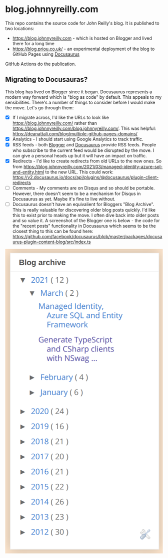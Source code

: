 # blog.johnnyreilly.com

This repo contains the source code for John Reilly's blog. It is published to two locations:

- https://blog.johnnyreilly.com - which is hosted on Blogger and lived there for a long time
- https://blog.priou.co.uk/ - an experimental deployment of the blog to GitHub Pages using [Docusaurus](https://v2.docusaurus.io/)

GitHub Actions do the publication.

## Migrating to Docusauras?

This blog has lived on Blogger since it began. Docusaurus represents a modern way forward which is "blog as code" by default. This appeals to my sensibilities. There's a number of things to consider before I would make the move.  Let's go through them:

- [x] If I migrate across, I'd like the URLs to look like https://blog.johnnyreilly.com/ rather than https://blog.johnnyreilly.com/blog.johnnyreilly.com/. This was helpful: https://deanattali.com/blog/multiple-github-pages-domains/
- [x] Analytics - I should start using Google Analytics to track traffic.
- [x] RSS feeds - both [Blogger](https://blog.johnnyreilly.com/rss.xml) and [Docusaurus](https://johnnyreilly.github.io/blog.johnnyreilly.com/rss.xml) provide RSS feeds. People who subscribe to the current feed would be disrupted by the move.  I can give a personal heads up but it will have an impact on traffic.
- [x] Redirects - I'd like to create redirects from old URLs to the new ones. So from https://blog.johnnyreilly.com/2021/03/managed-identity-azure-sql-and-entity.html to the new URL. This could work: https://v2.docusaurus.io/docs/api/plugins/@docusaurus/plugin-client-redirects
- [ ] Comments - My comments are on Disqus and so should be portable. However, there doesn't seem to be a mechanism for Disqus in Docusaurus as yet. Maybe it's fine to live without.
- [ ] Docusaurus doesn't have an equivalient for Bloggers "Blog Archive". This is really valuable for discovering older blog posts quickly.  I'd like this to exist prior to making the move.  I often dive back into older posts and so value it.  A screenshot of the Blogger one is below - the code for the "recent posts" functionality in Docusaurus which seems to be the closest thing to this can be found here: https://github.com/facebook/docusaurus/blob/master/packages/docusaurus-plugin-content-blog/src/index.ts 

![](blog-archive.png)
